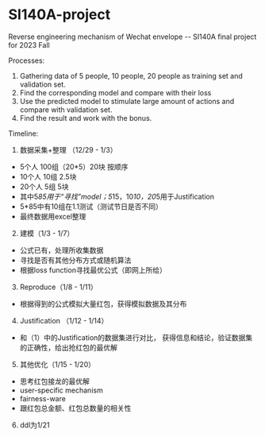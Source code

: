 # SI140A-project
Reverse engineering mechanism of Wechat envelope -- SI140A final project for 2023 Fall

Processes:
1. Gathering data of 5 people, 10 people, 20 people as training set and validation set.
2. Find the corresponding model and compare with their loss
3. Use the predicted model to stimulate large amount of actions and compare with validation set.
4. Find the result and work with the bonus.

Timeline:
1. 数据采集+整理 （12/29 - 1/3）
- 5个人 100组（20*5）20块 按顺序
- 10个人 10组 2.5块
- 20个人 5组 5块
- 其中5*85用于“寻找”model；5*15，10*10，20*5用于Justification
- 5*85中有10组在1.1测试（测试节日是否不同）
- 最终数据用excel整理

2. 建模（1/3 - 1/7）
- 公式已有，处理所收集数据
- 寻找是否有其他分布方式或随机算法
- 根据loss function寻找最优公式（即网上所给）

3. Reproduce（1/8 - 1/11）
- 根据得到的公式模拟大量红包，获得模拟数据及其分布

4. Justification （1/12 - 1/14）
- 和（1）中的Justification的数据集进行对比， 获得信息和结论，验证数据集的正确性，给出抢红包的最优解

5. 其他优化（1/15 - 1/20）
- 思考红包接龙的最优解
- user-specific mechanism
- fairness-ware
- 跟红包总金额、红包总数量的相关性

6. ddl为1/21